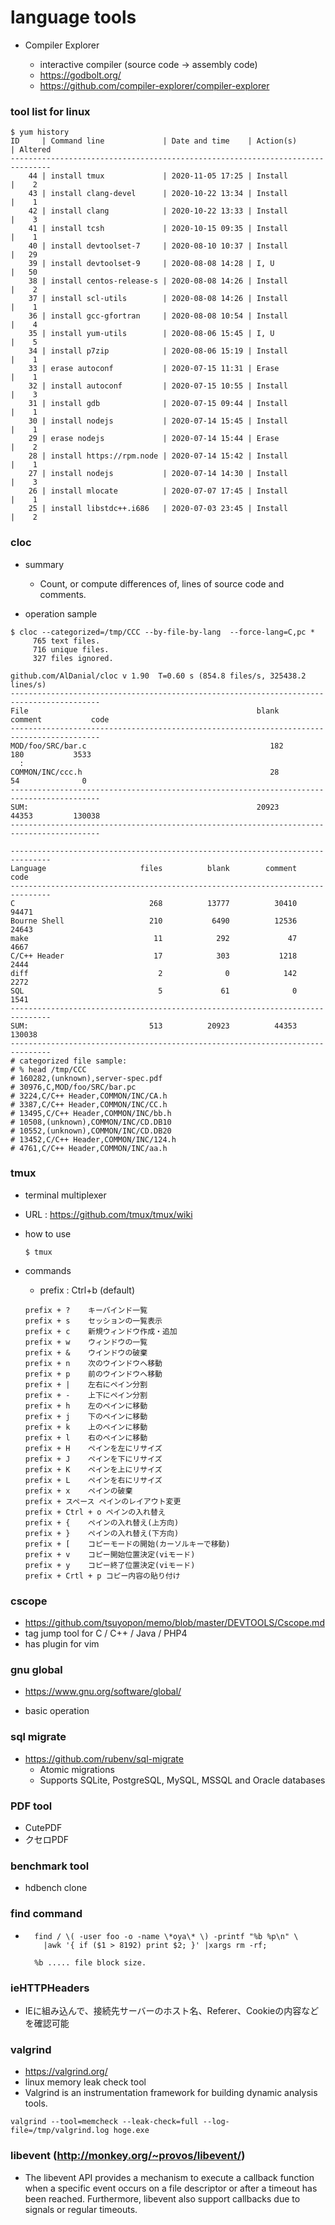 # language tools

- Compiler Explorer

  - interactive compiler (source code -> assembly code)
  - https://godbolt.org/
  - https://github.com/compiler-explorer/compiler-explorer

### tool list for linux

```
$ yum history
ID     | Command line             | Date and time    | Action(s)      | Altered
-------------------------------------------------------------------------------
    44 | install tmux             | 2020-11-05 17:25 | Install        |    2   
    43 | install clang-devel      | 2020-10-22 13:34 | Install        |    1   
    42 | install clang            | 2020-10-22 13:33 | Install        |    3   
    41 | install tcsh             | 2020-10-15 09:35 | Install        |    1   
    40 | install devtoolset-7     | 2020-08-10 10:37 | Install        |   29   
    39 | install devtoolset-9     | 2020-08-08 14:28 | I, U           |   50   
    38 | install centos-release-s | 2020-08-08 14:26 | Install        |    2   
    37 | install scl-utils        | 2020-08-08 14:26 | Install        |    1   
    36 | install gcc-gfortran     | 2020-08-08 10:54 | Install        |    4   
    35 | install yum-utils        | 2020-08-06 15:45 | I, U           |    5   
    34 | install p7zip            | 2020-08-06 15:19 | Install        |    1   
    33 | erase autoconf           | 2020-07-15 11:31 | Erase          |    1   
    32 | install autoconf         | 2020-07-15 10:55 | Install        |    3   
    31 | install gdb              | 2020-07-15 09:44 | Install        |    1   
    30 | install nodejs           | 2020-07-14 15:45 | Install        |    1   
    29 | erase nodejs             | 2020-07-14 15:44 | Erase          |    2   
    28 | install https://rpm.node | 2020-07-14 15:42 | Install        |    1   
    27 | install nodejs           | 2020-07-14 14:30 | Install        |    3   
    26 | install mlocate          | 2020-07-07 17:45 | Install        |    1   
    25 | install libstdc++.i686   | 2020-07-03 23:45 | Install        |    2
```

### cloc

- summary
  - Count, or compute differences of, lines of source code and comments.

- operation sample

```
$ cloc --categorized=/tmp/CCC --by-file-by-lang  --force-lang=C,pc * 
     765 text files.
     716 unique files.
     327 files ignored.

github.com/AlDanial/cloc v 1.90  T=0.60 s (854.8 files/s, 325438.2 lines/s)
------------------------------------------------------------------------------------------
File                                                   blank        comment           code
------------------------------------------------------------------------------------------
MOD/foo/SRC/bar.c					                      182            180           3533
  :
COMMON/INC/ccc.h                                          28             54              0
------------------------------------------------------------------------------------------
SUM:                                                   20923          44353         130038
------------------------------------------------------------------------------------------

-------------------------------------------------------------------------------
Language                     files          blank        comment           code
-------------------------------------------------------------------------------
C                              268          13777          30410          94471
Bourne Shell                   210           6490          12536          24643
make                            11            292             47           4667
C/C++ Header                    17            303           1218           2444
diff                             2              0            142           2272
SQL                              5             61              0           1541
-------------------------------------------------------------------------------
SUM:                           513          20923          44353         130038
-------------------------------------------------------------------------------
# categorized file sample:
# % head /tmp/CCC
# 160282,(unknown),server-spec.pdf
# 30976,C,MOD/foo/SRC/bar.pc
# 3224,C/C++ Header,COMMON/INC/CA.h
# 3387,C/C++ Header,COMMON/INC/CC.h
# 13495,C/C++ Header,COMMON/INC/bb.h
# 10508,(unknown),COMMON/INC/CD.DB10
# 10552,(unknown),COMMON/INC/CD.DB20
# 13452,C/C++ Header,COMMON/INC/124.h
# 4761,C/C++ Header,COMMON/INC/aa.h
```
### tmux

- terminal multiplexer
- URL : https://github.com/tmux/tmux/wiki
- how to use
  ```
  $ tmux
  ```

- commands
  - prefix : Ctrl+b (default)

  ```
  prefix + ?	キーバインド一覧
  prefix + s	セッションの一覧表示
  prefix + c	新規ウィンドウ作成・追加
  prefix + w	ウィンドウの一覧
  prefix + &	ウインドウの破棄
  prefix + n	次のウインドウへ移動
  prefix + p	前のウインドウへ移動
  prefix + |	左右にペイン分割
  prefix + -	上下にペイン分割
  prefix + h	左のペインに移動
  prefix + j	下のペインに移動
  prefix + k	上のペインに移動
  prefix + l	右のペインに移動
  prefix + H	ペインを左にリサイズ
  prefix + J	ペインを下にリサイズ
  prefix + K	ペインを上にリサイズ
  prefix + L	ペインを右にリサイズ
  prefix + x	ペインの破棄
  prefix + スペース	ペインのレイアウト変更
  prefix + Ctrl + o	ペインの入れ替え
  prefix + {	ペインの入れ替え(上方向)
  prefix + }	ペインの入れ替え(下方向)
  prefix + [	コピーモードの開始(カーソルキーで移動)
  prefix + v	コピー開始位置決定(viモード)
  prefix + y	コピー終了位置決定(viモード)
  prefix + Crtl + p	コピー内容の貼り付け
  ```

### cscope

- https://github.com/tsuyopon/memo/blob/master/DEVTOOLS/Cscope.md
- tag jump tool for C / C++ / Java / PHP4
- has plugin for vim

### gnu global
- https://www.gnu.org/software/global/

- basic operation
  
### sql migrate
- https://github.com/rubenv/sql-migrate
	- Atomic migrations
	- Supports SQLite, PostgreSQL, MySQL, MSSQL and Oracle databases

### PDF tool
- CutePDF
- クセロPDF

### benchmark tool
- hdbench clone

### find command
- ```
	find / \( -user foo -o -name \*oya\* \) -printf "%b %p\n" \
      |awk '{ if ($1 > 8192) print $2; }' |xargs rm -rf;

    %b ..... file block size.
	```
### ieHTTPHeaders
- IEに組み込んで、接続先サーバーのホスト名、Referer、Cookieの内容などを確認可能

### valgrind
- https://valgrind.org/
- linux memory leak check tool
- Valgrind is an instrumentation framework for building dynamic analysis tools.
```
valgrind --tool=memcheck --leak-check=full --log-file=/tmp/valgrind.log hoge.exe
```

### libevent (http://monkey.org/~provos/libevent/)
- The libevent API provides a mechanism to execute a callback function
	when a specific event occurs on a file descriptor or after a timeout
	has been reached. Furthermore, libevent also support callbacks
	due to signals or regular timeouts.
